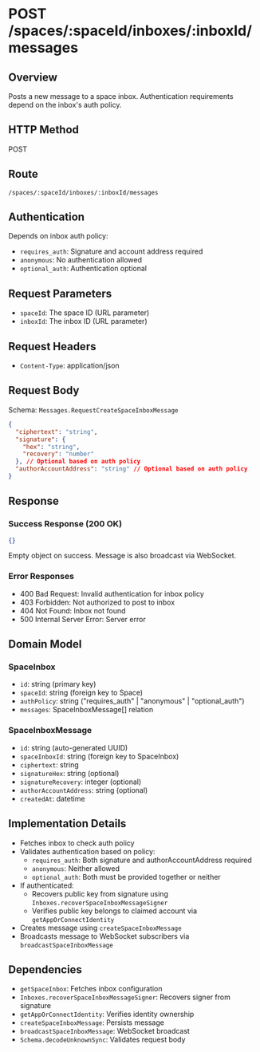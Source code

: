 # POST /spaces/:spaceId/inboxes/:inboxId/messages

## Overview
Posts a new message to a space inbox. Authentication requirements depend on the inbox's auth policy.

## HTTP Method
POST

## Route
`/spaces/:spaceId/inboxes/:inboxId/messages`

## Authentication
Depends on inbox auth policy:
- `requires_auth`: Signature and account address required
- `anonymous`: No authentication allowed
- `optional_auth`: Authentication optional

## Request Parameters
- `spaceId`: The space ID (URL parameter)
- `inboxId`: The inbox ID (URL parameter)

## Request Headers
- `Content-Type`: application/json

## Request Body
Schema: `Messages.RequestCreateSpaceInboxMessage`
```json
{
  "ciphertext": "string",
  "signature": {
    "hex": "string",
    "recovery": "number"
  }, // Optional based on auth policy
  "authorAccountAddress": "string" // Optional based on auth policy
}
```

## Response
### Success Response (200 OK)
```json
{}
```
Empty object on success. Message is also broadcast via WebSocket.

### Error Responses
- 400 Bad Request: Invalid authentication for inbox policy
- 403 Forbidden: Not authorized to post to inbox
- 404 Not Found: Inbox not found
- 500 Internal Server Error: Server error

## Domain Model
### SpaceInbox
- `id`: string (primary key)
- `spaceId`: string (foreign key to Space)
- `authPolicy`: string ("requires_auth" | "anonymous" | "optional_auth")
- `messages`: SpaceInboxMessage[] relation

### SpaceInboxMessage
- `id`: string (auto-generated UUID)
- `spaceInboxId`: string (foreign key to SpaceInbox)
- `ciphertext`: string
- `signatureHex`: string (optional)
- `signatureRecovery`: integer (optional)
- `authorAccountAddress`: string (optional)
- `createdAt`: datetime

## Implementation Details
- Fetches inbox to check auth policy
- Validates authentication based on policy:
  - `requires_auth`: Both signature and authorAccountAddress required
  - `anonymous`: Neither allowed
  - `optional_auth`: Both must be provided together or neither
- If authenticated:
  - Recovers public key from signature using `Inboxes.recoverSpaceInboxMessageSigner`
  - Verifies public key belongs to claimed account via `getAppOrConnectIdentity`
- Creates message using `createSpaceInboxMessage`
- Broadcasts message to WebSocket subscribers via `broadcastSpaceInboxMessage`

## Dependencies
- `getSpaceInbox`: Fetches inbox configuration
- `Inboxes.recoverSpaceInboxMessageSigner`: Recovers signer from signature
- `getAppOrConnectIdentity`: Verifies identity ownership
- `createSpaceInboxMessage`: Persists message
- `broadcastSpaceInboxMessage`: WebSocket broadcast
- `Schema.decodeUnknownSync`: Validates request body